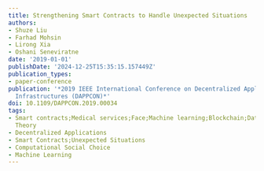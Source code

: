```yaml
---
title: Strengthening Smart Contracts to Handle Unexpected Situations
authors:
- Shuze Liu
- Farhad Mohsin
- Lirong Xia
- Oshani Seneviratne
date: '2019-01-01'
publishDate: '2024-12-25T15:35:15.157449Z'
publication_types:
- paper-conference
publication: '*2019 IEEE International Conference on Decentralized Applications and
  Infrastructures (DAPPCON)*'
doi: 10.1109/DAPPCON.2019.00034
tags:
- Smart contracts;Medical services;Face;Machine learning;Blockchain;Data preprocessing;Blockchain
  Theory
- Decentralized Applications
- Smart Contracts;Unexpected Situations
- Computational Social Choice
- Machine Learning
---
```

